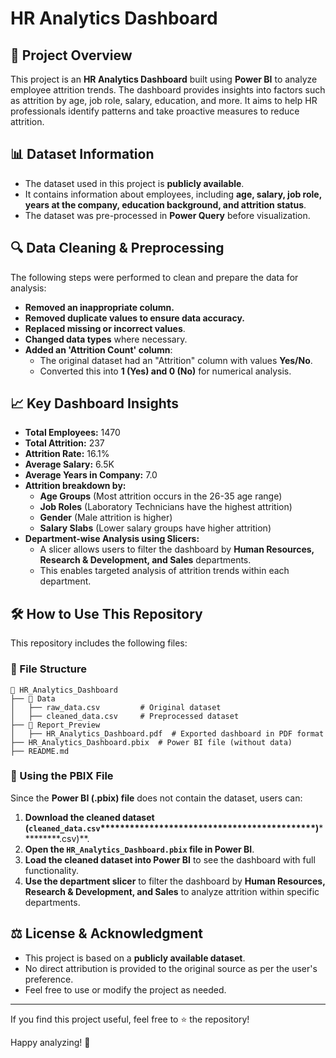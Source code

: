 # HR Analytics Dashboard

## 📌 Project Overview

This project is an **HR Analytics Dashboard** built using **Power BI** to analyze employee attrition trends. The dashboard provides insights into factors such as attrition by age, job role, salary, education, and more. It aims to help HR professionals identify patterns and take proactive measures to reduce attrition.

## 📊 Dataset Information

- The dataset used in this project is **publicly available**.
- It contains information about employees, including **age, salary, job role, years at the company, education background, and attrition status**.
- The dataset was pre-processed in **Power Query** before visualization.

## 🔍 Data Cleaning & Preprocessing

The following steps were performed to clean and prepare the data for analysis:

- **Removed an inappropriate column.**
- **Removed duplicate values to ensure data accuracy.**
- **Replaced missing or incorrect values**.
- **Changed data types** where necessary.
- **Added an 'Attrition Count' column**:
  - The original dataset had an "Attrition" column with values **Yes/No**.
  - Converted this into **1 (Yes) and 0 (No)** for numerical analysis.

## 📈 Key Dashboard Insights

- **Total Employees:** 1470
- **Total Attrition:** 237
- **Attrition Rate:** 16.1%
- **Average Salary:** 6.5K
- **Average Years in Company:** 7.0
- **Attrition breakdown by:**
  - **Age Groups** (Most attrition occurs in the 26-35 age range)
  - **Job Roles** (Laboratory Technicians have the highest attrition)
  - **Gender** (Male attrition is higher)
  - **Salary Slabs** (Lower salary groups have higher attrition)
- **Department-wise Analysis using Slicers:**
  - A slicer allows users to filter the dashboard by **Human Resources, Research & Development, and Sales** departments.
  - This enables targeted analysis of attrition trends within each department.

## 🛠 How to Use This Repository

This repository includes the following files:

### 📂 File Structure

```
📂 HR_Analytics_Dashboard
├── 📂 Data
│   ├── raw_data.csv         # Original dataset
│   ├── cleaned_data.csv     # Preprocessed dataset
├── 📂 Report_Preview
│   ├── HR_Analytics_Dashboard.pdf  # Exported dashboard in PDF format
├── HR_Analytics_Dashboard.pbix  # Power BI file (without data)
├── README.md
```

### 🔹 Using the PBIX File

Since the **Power BI (.pbix) file** does not contain the dataset, users can:

1. **Download the cleaned dataset (********`cleaned_data.csv`************\*\*\*\*\*\*\*\*\*\*\*\*\*\*\*\*\*\*\*\*\*\*\*\*\*\*\*\*\*\*\*\*\*\*\*\*********\*\*\*\*\*\*\*\*)**\*\*\*\*\*\*\*\*\*.csv)\*\*.
2. **Open the ************************************************************************`HR_Analytics_Dashboard.pbix`************************************************************************ file in Power BI**.
3. **Load the cleaned dataset into Power BI** to see the dashboard with full functionality.
4. **Use the department slicer** to filter the dashboard by **Human Resources, Research & Development, and Sales** to analyze attrition within specific departments.

## ⚖️ License & Acknowledgment

- This project is based on a **publicly available dataset**.
- No direct attribution is provided to the original source as per the user's preference.
- Feel free to use or modify the project as needed.

---

If you find this project useful, feel free to ⭐ the repository!

Happy analyzing! 🚀

